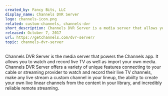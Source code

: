 ```yaml
---
created_by: Fancy Bits, LLC
display_name: Channels DVR Server
logo: channels-icon.png
related: custom-channels, channels-dvr
short_description: Channels DVR Server is a media server that allows you to watch and record live TV.
released: October 7, 2017
url: https://getchannels.com/dvr-server/
topic: channels-dvr-server
---
```


Channels DVR Server is the media server that powers the Channels app. It allows you to watch and record live TV as well as import your own media. Channels DVR Server offers a variety of unique features connecting to your cable or streaming provider to watch and record their live TV channels, make any live stream a custom channel in your lineup, the abiilty to create your own live linear channels from the content in your library, and incredibly reliable remote streaming.
